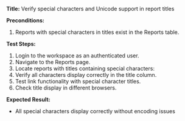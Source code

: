 **Title:** Verify special characters and Unicode support in report titles

**Preconditions:**
  1. Reports with special characters in titles exist in the Reports table.

**Test Steps:**
  1. Login to the workspace as an authenticated user.
  2. Navigate to the Reports page.
  3. Locate reports with titles containing special characters:
  4. Verify all characters display correctly in the title column.
  5. Test link functionality with special character titles.
  6. Check title display in different browsers.

**Expected Result:**
* All special characters display correctly without encoding issues
